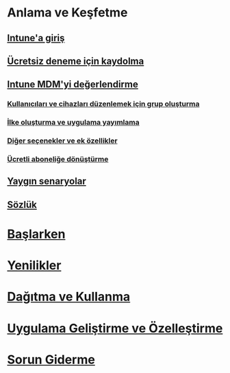 # <a name="understand-and-explore"></a>Anlama ve Keşfetme
## <a name="introduction-to-intuneintroduction-to-microsoft-intunemd"></a>[Intune'a giriş](introduction-to-microsoft-intune.md)
## <a name="sign-up-for-a-free-trialsign-up-for-30-day-trial-microsoft-intunemd"></a>[Ücretsiz deneme için kaydolma](sign-up-for-30-day-trial-microsoft-intune.md)
## <a name="evaluate-intune-mdmmobile-device-management-trial-guide-microsoft-intunemd"></a>[Intune MDM'yi değerlendirme](mobile-device-management-trial-guide-microsoft-intune.md)
### <a name="create-groups-to-organize-users-devicesget-started-with-a-30-day-trial-of-microsoft-intune-step-3md"></a>[Kullanıcıları ve cihazları düzenlemek için grup oluşturma](get-started-with-a-30-day-trial-of-microsoft-intune-step-3.md)
### <a name="create-policies-and-publish-an-appget-started-with-a-30-day-trial-of-microsoft-intune-step-4md"></a>[İlke oluşturma ve uygulama yayımlama](get-started-with-a-30-day-trial-of-microsoft-intune-step-4.md)
### <a name="other-options-and-extrasget-started-with-a-30-day-trial-of-microsoft-intune-step-6md"></a>[Diğer seçenekler ve ek özellikler](get-started-with-a-30-day-trial-of-microsoft-intune-step-6.md)
### <a name="convert-to-a-paid-subscriptionget-started-with-a-30-day-trial-of-microsoft-intune-step-7md"></a>[Ücretli aboneliğe dönüştürme](get-started-with-a-30-day-trial-of-microsoft-intune-step-7.md)
## <a name="common-scenarioscommon-ways-to-use-intunemd"></a>[Yaygın senaryolar](common-ways-to-use-intune.md)
## <a name="glossaryintune-glossarymd"></a>[Sözlük](intune-glossary.md)

# <a name="get-startedintuneget-startedget-started"></a>[Başlarken](/intune/get-started/get-started)
# <a name="whats-newintunewhats-newwhats-new-in-microsoft-intune"></a>[Yenilikler](/intune/whats-new/whats-new-in-microsoft-intune)
<!-- # [Plan and Design](/intune/plan-design/ways-to-do-enterprise-mobility) -->
# <a name="deploy-and-useintunedeploy-useoverview-of-device-and-app-lifecycles-in-microsoft-intune"></a>[Dağıtma ve Kullanma](/intune/deploy-use/overview-of-device-and-app-lifecycles-in-microsoft-intune)
# <a name="develop-and-customize-appsintunedevelopintune-app-sdk"></a>[Uygulama Geliştirme ve Özelleştirme](/intune/develop/intune-app-sdk)
# <a name="troubleshootintunetroubleshootgeneral-troubleshooting-tips-for-microsoft-intune"></a>[Sorun Giderme](/intune/troubleshoot/general-troubleshooting-tips-for-microsoft-intune)


<!--HONumber=Nov16_HO5-->


